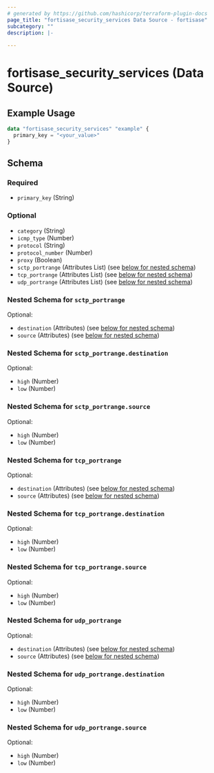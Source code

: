 ```yaml
---
# generated by https://github.com/hashicorp/terraform-plugin-docs
page_title: "fortisase_security_services Data Source - fortisase"
subcategory: ""
description: |-
  
---
```


# fortisase_security_services (Data Source)



## Example Usage

```terraform
data "fortisase_security_services" "example" {
  primary_key = "<your_value>"
}
```

<!-- schema generated by tfplugindocs -->
## Schema

### Required

- `primary_key` (String)

### Optional

- `category` (String)
- `icmp_type` (Number)
- `protocol` (String)
- `protocol_number` (Number)
- `proxy` (Boolean)
- `sctp_portrange` (Attributes List) (see [below for nested schema](#nestedatt--sctp_portrange))
- `tcp_portrange` (Attributes List) (see [below for nested schema](#nestedatt--tcp_portrange))
- `udp_portrange` (Attributes List) (see [below for nested schema](#nestedatt--udp_portrange))

<a id="nestedatt--sctp_portrange"></a>
### Nested Schema for `sctp_portrange`

Optional:

- `destination` (Attributes) (see [below for nested schema](#nestedatt--sctp_portrange--destination))
- `source` (Attributes) (see [below for nested schema](#nestedatt--sctp_portrange--source))

<a id="nestedatt--sctp_portrange--destination"></a>
### Nested Schema for `sctp_portrange.destination`

Optional:

- `high` (Number)
- `low` (Number)


<a id="nestedatt--sctp_portrange--source"></a>
### Nested Schema for `sctp_portrange.source`

Optional:

- `high` (Number)
- `low` (Number)



<a id="nestedatt--tcp_portrange"></a>
### Nested Schema for `tcp_portrange`

Optional:

- `destination` (Attributes) (see [below for nested schema](#nestedatt--tcp_portrange--destination))
- `source` (Attributes) (see [below for nested schema](#nestedatt--tcp_portrange--source))

<a id="nestedatt--tcp_portrange--destination"></a>
### Nested Schema for `tcp_portrange.destination`

Optional:

- `high` (Number)
- `low` (Number)


<a id="nestedatt--tcp_portrange--source"></a>
### Nested Schema for `tcp_portrange.source`

Optional:

- `high` (Number)
- `low` (Number)



<a id="nestedatt--udp_portrange"></a>
### Nested Schema for `udp_portrange`

Optional:

- `destination` (Attributes) (see [below for nested schema](#nestedatt--udp_portrange--destination))
- `source` (Attributes) (see [below for nested schema](#nestedatt--udp_portrange--source))

<a id="nestedatt--udp_portrange--destination"></a>
### Nested Schema for `udp_portrange.destination`

Optional:

- `high` (Number)
- `low` (Number)


<a id="nestedatt--udp_portrange--source"></a>
### Nested Schema for `udp_portrange.source`

Optional:

- `high` (Number)
- `low` (Number)
